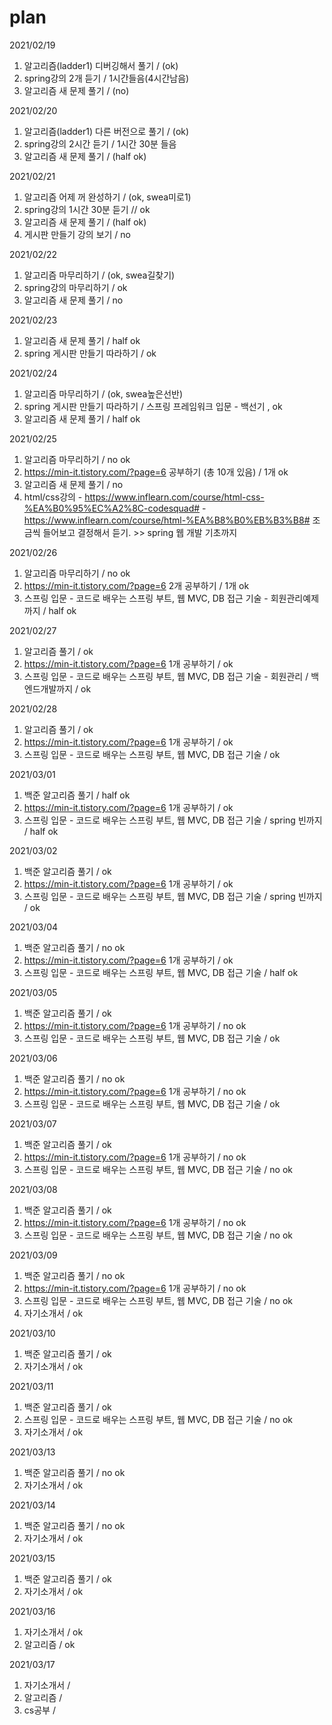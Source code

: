 # plan

2021/02/19

1. 알고리즘(ladder1) 디버깅해서 풀기 /  (ok)
2. spring강의 2개 듣기 / 1시간들음(4시간남음)
3. 알고리즘 새 문제 풀기 / (no)

2021/02/20

1. 알고리즘(ladder1) 다른 버전으로 풀기 / (ok)
2. spring강의 2시간 듣기 / 1시간 30분 들음
3. 알고리즘 새 문제 풀기 / (half ok)


2021/02/21
1. 알고리즘 어제 꺼 완성하기 / (ok, swea미로1)
2. spring강의 1시간 30분 듣기 // ok 
3. 알고리즘 새 문제 풀기 / (half ok)
4. 게시판 만들기 강의 보기 / no

2021/02/22
1. 알고리즘 마무리하기 / (ok, swea길찾기)
2. spring강의 마무리하기 / ok
3. 알고리즘 새 문제 풀기 / no


2021/02/23
1. 알고리즘 새 문제 풀기 / half ok
2. spring 게시판 만들기 따라하기 / ok

2021/02/24
1. 알고리즘 마무리하기 / (ok, swea높은선반)
2. spring 게시판 만들기 따라하기 / 스프링 프레임워크 입문 - 백선기 , ok
3. 알고리즘 새 문제 풀기 / half ok

2021/02/25
1. 알고리즘 마무리하기 / no ok
2. https://min-it.tistory.com/?page=6 공부하기 (총 10개 있음) / 1개 ok
3. 알고리즘 새 문제 풀기 / no
4. html/css강의 - https://www.inflearn.com/course/html-css-%EA%B0%95%EC%A2%8C-codesquad#
                - https://www.inflearn.com/course/html-%EA%B8%B0%EB%B3%B8# 조금씩 들어보고 결정해서 듣기. >> spring 웹 개발 기초까지
               

2021/02/26
1. 알고리즘 마무리하기 / no ok
2.  https://min-it.tistory.com/?page=6 2개 공부하기 / 1개 ok
3.  스프링 입문 - 코드로 배우는 스프링 부트, 웹 MVC, DB 접근 기술 - 회원관리예제까지 / half ok

2021/02/27
1. 알고리즘 풀기 / ok
2. https://min-it.tistory.com/?page=6 1개 공부하기 / ok
3. 스프링 입문 - 코드로 배우는 스프링 부트, 웹 MVC, DB 접근 기술 - 회원관리 / 백엔드개발까지 / ok
     
2021/02/28
1. 알고리즘 풀기 / ok
2. https://min-it.tistory.com/?page=6 1개 공부하기 / ok
3. 스프링 입문 - 코드로 배우는 스프링 부트, 웹 MVC, DB 접근 기술 / ok

2021/03/01
1. 백준 알고리즘 풀기 / half ok
2. https://min-it.tistory.com/?page=6 1개 공부하기 / ok
3. 스프링 입문 - 코드로 배우는 스프링 부트, 웹 MVC, DB 접근 기술 / spring 빈까지 / half ok

2021/03/02
1. 백준 알고리즘 풀기 / ok
2. https://min-it.tistory.com/?page=6 1개 공부하기 / ok
3. 스프링 입문 - 코드로 배우는 스프링 부트, 웹 MVC, DB 접근 기술 / spring 빈까지 / ok

2021/03/04
1. 백준 알고리즘 풀기 / no ok
2. https://min-it.tistory.com/?page=6 1개 공부하기 / ok  
3. 스프링 입문 - 코드로 배우는 스프링 부트, 웹 MVC, DB 접근 기술 / half ok

2021/03/05
1. 백준 알고리즘 풀기 / ok
2. https://min-it.tistory.com/?page=6 1개 공부하기 / no ok
3. 스프링 입문 - 코드로 배우는 스프링 부트, 웹 MVC, DB 접근 기술 / ok
     
2021/03/06
1. 백준 알고리즘 풀기 / no ok
2. https://min-it.tistory.com/?page=6 1개 공부하기 / no ok
3. 스프링 입문 - 코드로 배우는 스프링 부트, 웹 MVC, DB 접근 기술 / ok

2021/03/07
1. 백준 알고리즘 풀기 / ok
2. https://min-it.tistory.com/?page=6 1개 공부하기 / no ok
3. 스프링 입문 - 코드로 배우는 스프링 부트, 웹 MVC, DB 접근 기술 / no ok

2021/03/08
1. 백준 알고리즘 풀기 / ok
2. https://min-it.tistory.com/?page=6 1개 공부하기 / no ok
3. 스프링 입문 - 코드로 배우는 스프링 부트, 웹 MVC, DB 접근 기술 / no ok

2021/03/09
1. 백준 알고리즘 풀기 / no ok
2. https://min-it.tistory.com/?page=6 1개 공부하기 / no ok
3. 스프링 입문 - 코드로 배우는 스프링 부트, 웹 MVC, DB 접근 기술 / no ok
4. 자기소개서 / ok

2021/03/10
1. 백준 알고리즘 풀기 / ok
2. 자기소개서 / ok

2021/03/11
1. 백준 알고리즘 풀기 / ok
2. 스프링 입문 - 코드로 배우는 스프링 부트, 웹 MVC, DB 접근 기술 / no ok
3. 자기소개서 / ok

2021/03/13
1. 백준 알고리즘 풀기 / no ok
2. 자기소개서 / ok

2021/03/14
1. 백준 알고리즘 풀기 / no ok 
2. 자기소개서 / ok

2021/03/15
1. 백준 알고리즘 풀기 / ok
2. 자기소개서 / ok

2021/03/16
1. 자기소개서 / ok
2. 알고리즘 / ok

2021/03/17
1. 자기소개서 / 
2. 알고리즘 / 
3. cs공부 /


